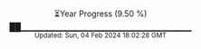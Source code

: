<p align="center">
⏳Year Progress (9.50 %)<br>
██▁▁▁▁▁▁▁▁▁▁▁▁▁▁▁▁▁▁▁▁▁▁▁▁▁▁▁▁ <br>
<sub>Updated: Sun, 04 Feb 2024 18:02:28 GMT</sub>
</p>

